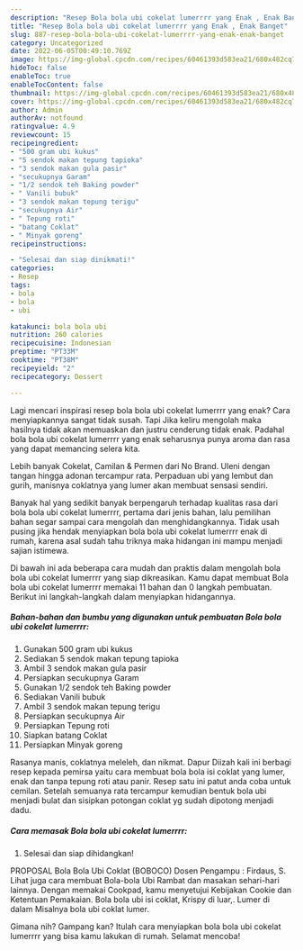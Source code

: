 ```yaml
---
description: "Resep Bola bola ubi cokelat lumerrrr yang Enak , Enak Banget"
title: "Resep Bola bola ubi cokelat lumerrrr yang Enak , Enak Banget"
slug: 887-resep-bola-bola-ubi-cokelat-lumerrrr-yang-enak-enak-banget
category: Uncategorized
date: 2022-06-05T00:49:10.769Z
image: https://img-global.cpcdn.com/recipes/60461393d583ea21/680x482cq70/bola-bola-ubi-cokelat-lumerrrr-foto-resep-utama.jpg
hideToc: false
enableToc: true
enableTocContent: false
thumbnail: https://img-global.cpcdn.com/recipes/60461393d583ea21/680x482cq70/bola-bola-ubi-cokelat-lumerrrr-foto-resep-utama.jpg
cover: https://img-global.cpcdn.com/recipes/60461393d583ea21/680x482cq70/bola-bola-ubi-cokelat-lumerrrr-foto-resep-utama.jpg
author: Admin
authorAv: notfound
ratingvalue: 4.9
reviewcount: 15
recipeingredient:
- "500 gram ubi kukus"
- "5 sendok makan tepung tapioka"
- "3 sendok makan gula pasir"
- "secukupnya Garam"
- "1/2 sendok teh Baking powder"
- " Vanili bubuk"
- "3 sendok makan tepung terigu"
- "secukupnya Air"
- " Tepung roti"
- "batang Coklat"
- " Minyak goreng"
recipeinstructions:

- "Selesai dan siap dinikmati!"
categories:
- Resep
tags:
- bola
- bola
- ubi

katakunci: bola bola ubi 
nutrition: 260 calories
recipecuisine: Indonesian
preptime: "PT33M"
cooktime: "PT38M"
recipeyield: "2"
recipecategory: Dessert

---
```



Lagi mencari inspirasi resep bola bola ubi cokelat lumerrrr yang enak? Cara menyiapkannya sangat tidak susah. Tapi Jika keliru mengolah maka hasilnya tidak akan memuaskan dan justru cenderung tidak enak. Padahal bola bola ubi cokelat lumerrrr yang enak seharusnya punya aroma dan rasa yang dapat memancing selera kita.


Lebih banyak Cokelat, Camilan &amp; Permen dari No Brand. Uleni dengan tangan hingga adonan tercampur rata. Perpaduan ubi yang lembut dan gurih, manisnya coklatnya yang lumer akan membuat sensasi sendiri.

Banyak hal yang sedikit banyak berpengaruh terhadap kualitas rasa dari bola bola ubi cokelat lumerrrr, pertama dari jenis bahan, lalu pemilihan bahan segar sampai cara mengolah dan menghidangkannya. Tidak usah pusing jika hendak menyiapkan bola bola ubi cokelat lumerrrr enak di rumah, karena asal sudah tahu triknya maka hidangan ini mampu menjadi sajian istimewa.


Di bawah ini ada beberapa cara mudah dan praktis dalam mengolah bola bola ubi cokelat lumerrrr yang siap dikreasikan. Kamu dapat membuat Bola bola ubi cokelat lumerrrr memakai 11 bahan dan 0 langkah pembuatan. Berikut ini langkah-langkah dalam menyiapkan hidangannya.

<!--inarticleads1-->

##### Bahan-bahan dan bumbu yang digunakan untuk pembuatan Bola bola ubi cokelat lumerrrr:

1. Gunakan 500 gram ubi kukus
1. Sediakan 5 sendok makan tepung tapioka
1. Ambil 3 sendok makan gula pasir
1. Persiapkan secukupnya Garam
1. Gunakan 1/2 sendok teh Baking powder
1. Sediakan  Vanili bubuk
1. Ambil 3 sendok makan tepung terigu
1. Persiapkan secukupnya Air
1. Persiapkan  Tepung roti
1. Siapkan batang Coklat
1. Persiapkan  Minyak goreng


Rasanya manis, coklatnya meleleh, dan nikmat. Dapur Diizah kali ini berbagi resep kepada pemirsa yaitu cara membuat bola bola isi coklat yang lumer, enak dan tanpa tepung roti atau panir. Resep satu ini patut anda coba untuk cemilan. Setelah semuanya rata tercampur kemudian bentuk bola ubi menjadi bulat dan sisipkan potongan coklat yg sudah dipotong menjadi dadu. 

<!--inarticleads2-->

##### Cara memasak Bola bola ubi cokelat lumerrrr:


1. Selesai dan siap dihidangkan!

PROPOSAL Bola Bola Ubi Coklat (BOBOCO) Dosen Pengampu : Firdaus, S. Lihat juga cara membuat Bola-bola Ubi Rambat dan masakan sehari-hari lainnya. Dengan memakai Cookpad, kamu menyetujui Kebijakan Cookie dan Ketentuan Pemakaian. Bola bola ubi isi coklat, Krispy di luar,. Lumer di dalam Misalnya bola ubi coklat lumer. 

Gimana nih? Gampang kan? Itulah cara menyiapkan bola bola ubi cokelat lumerrrr yang bisa kamu lakukan di rumah. Selamat mencoba!
